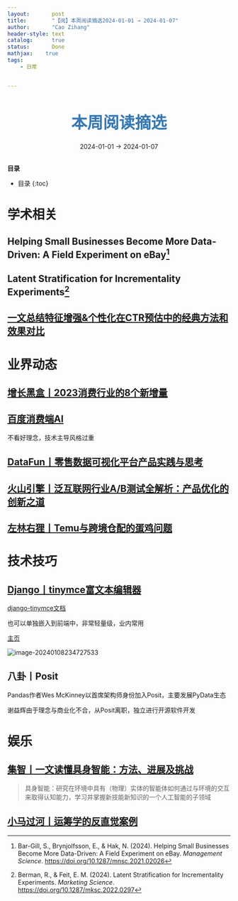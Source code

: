 ```yaml
---
layout:       post
title:        "【阅】本周阅读摘选2024-01-01 → 2024-01-07"
author:       "Cao Zihang"
header-style: text
catalog:      true
status:		  Done
mathjax: 	true
tags:
    - 日常


---
```


<center style="margin-bottom: 20px; margin-top: 50px"><font color="#3879B1" style="line-height: 1.4;font-weight: 700;font-size: 36px;box-sizing: border-box; ">本周阅读摘选</font></center>

<center style=" margin-bottom: 30px;">2024-01-01 → 2024-01-07</center>

<font style="font-weight: bold;">目录</font>

* 目录
{:toc}

# 学术相关

## Helping Small Businesses Become More Data-Driven: A Field Experiment on eBay[^1]



## Latent Stratification for Incrementality Experiments[^2]



## [一文总结特征增强&个性化在CTR预估中的经典方法和效果对比](https://mp.weixin.qq.com/s/XF6hkPNDbVsbYktSZ8Bl5A)



# 业界动态

## [增长黑盒丨2023消费行业的8个新增量](https://mp.weixin.qq.com/s/iE9Or5dxWxYZbJKvU6m15w)



## [百度消费端AI](https://mp.weixin.qq.com/s/DAQY7MWPiEmc3x4vbeaQJg)

不看好理念，技术主导风格过重

## [DataFun丨零售数据可视化平台产品实践与思考](https://mp.weixin.qq.com/s/0xGnh7M-ZezFZenlfog7MQ)



## [火山引擎丨泛互联网行业A/B测试全解析：产品优化的创新之道](https://mp.weixin.qq.com/s/AcgGkgAZCTJ1oijowNqjMw)



## [左林右狸丨Temu与跨境仓配的蛋鸡问题](https://mp.weixin.qq.com/s/Fiq3mJTppfPrXFoX06JNZA)



# 技术技巧

## [Django丨tinymce富文本编辑器]()

[django-tinymce文档](https://django-tinymce.readthedocs.io/en/latest/index.html)

也可以单独嵌入到前端中，非常轻量级，业内常用

[主页](https://www.tiny.cloud/)

![image-20240108234727533](https://img.caozihang.com/img/202401090000870.png)

## 八卦丨Posit

Pandas作者Wes McKinney以首席架构师身份加入Posit，主要发展PyData生态

谢益辉由于理念与商业化不合，从Posit离职，独立进行开源软件开发

# 娱乐

## [集智丨一文读懂具身智能：方法、进展及挑战](https://mp.weixin.qq.com/s/ufQ2S2vyMwucaX1YXIJnoA)

> 具身智能：研究在环境中具有（物理）实体的智能体如何通过与环境的交互来取得认知能力，学习并掌握新技能新知识的一个人工智能的子领域



## [小马过河丨运筹学的反直觉案例](https://mp.weixin.qq.com/s/BL5OPO7rmSvKHPWtuZU-6w)



[^1]: Bar-Gill, S., Brynjolfsson, E., & Hak, N. (2024). Helping Small Businesses Become More Data-Driven: A Field Experiment on eBay. *Management Science*. https://doi.org/10.1287/mnsc.2021.02026
[^2]: Berman, R., & Feit, E. M. (2024). Latent Stratification for Incrementality Experiments. *Marketing Science*. https://doi.org/10.1287/mksc.2022.0297
